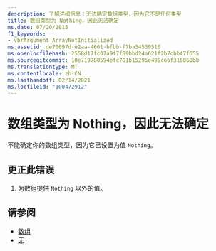 ```yaml
---
description: 了解详细信息：无法确定数组类型，因为它不是任何类型
title: 数组类型为 Nothing，因此无法确定
ms.date: 07/20/2015
f1_keywords:
- vbrArgument_ArrayNotInitialized
ms.assetid: de70697d-e2aa-4661-bfbb-f7ba34539516
ms.openlocfilehash: 2558d17fc07a9f7f89bbd24a621f2b7cbb47f655
ms.sourcegitcommit: 10e719780594efc781b15295e499c66f316068b8
ms.translationtype: MT
ms.contentlocale: zh-CN
ms.lasthandoff: 02/14/2021
ms.locfileid: "100472912"
---
```

# <a name="cannot-determine-array-type-because-it-is-nothing"></a>数组类型为 Nothing，因此无法确定

不能确定你的数组类型，因为它已设置为值 `Nothing`。  
  
## <a name="to-correct-this-error"></a>更正此错误  
  
1. 为数组提供 `Nothing` 以外的值。  
  
## <a name="see-also"></a>请参阅

- [数组](../programming-guide/language-features/arrays/index.md)
- [无](../language-reference/nothing.md)
